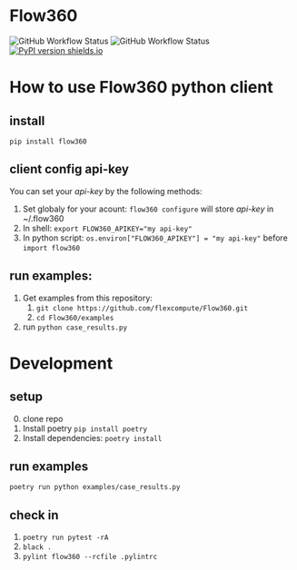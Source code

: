 # Flow360

![GitHub Workflow Status](https://img.shields.io/github/actions/workflow/status/flexcompute/flow360/test.yml?label=tests)
![GitHub Workflow Status](https://img.shields.io/github/actions/workflow/status/flexcompute/Flow360/pypi-publish.yml)
[![PyPI version shields.io](https://img.shields.io/pypi/v/Flow360)](https://pypi.python.org/pypi/flow360/)


# How to use Flow360 python client

## install
``pip install flow360``

## client config api-key
You can set your *api-key* by the following methods:
1. Set globaly for your acount: ``flow360 configure`` will store *api-key* in ~/.flow360
2. In shell: ``export FLOW360_APIKEY="my api-key"``
3. In python script: ``os.environ["FLOW360_APIKEY"] = "my api-key"`` before `import flow360`

## run examples:
1. Get examples from this repository:
    1. ``git clone https://github.com/flexcompute/Flow360.git``
    2. ``cd Flow360/examples``
2. run ``python case_results.py``


# Development
## setup
0. clone repo
1. Install poetry ``pip install poetry``
2. Install dependencies: ``poetry install``

## run examples
``poetry run python examples/case_results.py``

## check in
1. ``poetry run pytest -rA``
2. ``black .``
3. ``pylint flow360 --rcfile .pylintrc``
